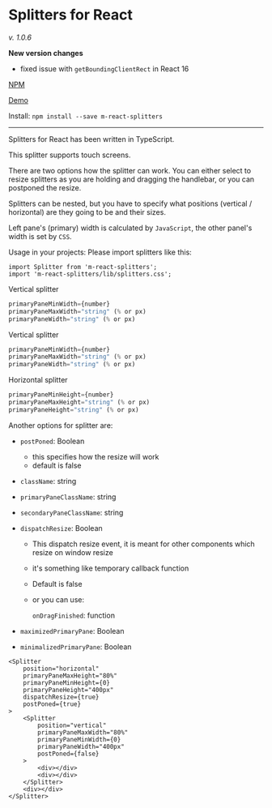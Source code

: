 # Splitters for React

<i>v. 1.0.6</i>

**New version changes**

* fixed issue with `getBoundingClientRect` in React 16

[NPM](https://www.npmjs.com/package/m-react-splitters)

[Demo](https://martinnov92.github.io/React-Splitters/)

Install: `npm install --save m-react-splitters` 

---------

Splitters for React has been written in TypeScript.

This splitter supports touch screens.

There are two options how the splitter can work.
You can either select to resize splitters as you are holding and dragging the handlebar, or you can
postponed the resize.

Splitters can be nested, but you have to specify what positions (vertical / horizontal) are they going to be and their sizes.

Left pane's (primary) width is calculated by `JavaScript`, the other panel's width is set by `CSS`.

Usage in your projects:
Please import splitters like this:

```
import Splitter from 'm-react-splitters';
import 'm-react-splitters/lib/splitters.css';
```

Vertical splitter
```js
primaryPaneMinWidth={number}
primaryPaneMaxWidth="string" (% or px)
primaryPaneWidth="string" (% or px)
```

Vertical splitter
```js
primaryPaneMinWidth={number}
primaryPaneMaxWidth="string" (% or px)
primaryPaneWidth="string" (% or px)
```

Horizontal splitter
```js
primaryPaneMinHeight={number}
primaryPaneMaxHeight="string" (% or px)
primaryPaneHeight="string" (% or px)
```

Another options for splitter are:

* `postPoned`: Boolean

    * this specifies how the resize will work
    * default is false 

* `className`: string 
* `primaryPaneClassName`: string
* `secondaryPaneClassName`: string
* `dispatchResize`: Boolean
    
    * This dispatch resize event, it is meant for other components which resize on window resize
    * it's something like temporary callback function
    * Default is false

    * or you can use:
        
        `onDragFinished`: function

* `maximizedPrimaryPane`: Boolean
* `minimalizedPrimaryPane`: Boolean

```tsx
<Splitter
    position="horizontal"
    primaryPaneMaxHeight="80%"
    primaryPaneMinHeight={0}
    primaryPaneHeight="400px"
    dispatchResize={true}
    postPoned={true}
>    
    <Splitter
        position="vertical"
        primaryPaneMaxWidth="80%"
        primaryPaneMinWidth={0}
        primaryPaneWidth="400px"
        postPoned={false}
    >    
        <div></div>
        <div></div>
    </Splitter> 
    <div></div>
</Splitter> 
```